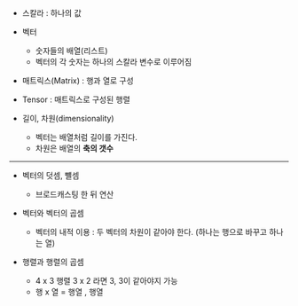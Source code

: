 - 스칼라 : 하나의 값

- 벡터

  - 숫자들의 배열(리스트)
  - 벡터의 각 숫자는 하나의 스칼라 변수로 이루어짐

- 매트릭스(Matrix) : 행과 열로 구성

- Tensor : 매트릭스로 구성된 행렬

- 길이, 차원(dimensionality)

  - 벡터는 배열처럼 길이를 가진다.
  - 차원은 배열의 **축의 갯수**

---

- 벡터의 덧셈, 뺼셈

  - 브로드캐스팅 한 뒤 연산

- 벡터와 벡터의 곱셈

  - 벡터의 내적 이용 : 두 벡터의 차원이 같아야 한다. (하나는 행으로 바꾸고 하나는 열)

- 행렬과 행렬의 곱셈
  - 4 x 3 행렬 3 x 2 라면 3, 3이 같아야지 가능
  - 행 x 열 = 행열 , 행열
